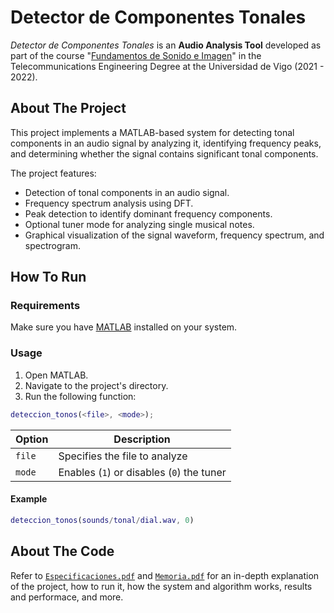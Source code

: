 # Detector de Componentes Tonales
*Detector de Componentes Tonales* is an **Audio Analysis Tool** developed as part of the course "[Fundamentos de Sonido e Imagen](https://secretaria.uvigo.gal/docnet-nuevo/guia_docent/?centre=305&ensenyament=V05G301V01&assignatura=V05G301V01209&any_academic=2021_22)" in the Telecommunications Engineering Degree at the Universidad de Vigo (2021 - 2022).

## About The Project
This project implements a MATLAB-based system for detecting tonal components in an audio signal by analyzing it, identifying frequency peaks, and determining whether the signal contains significant tonal components.

The project features:
- Detection of tonal components in an audio signal.
- Frequency spectrum analysis using DFT.
- Peak detection to identify dominant frequency components.
- Optional tuner mode for analyzing single musical notes.
- Graphical visualization of the signal waveform, frequency spectrum, and spectrogram.

## How To Run
### Requirements
Make sure you have [MATLAB](https://www.mathworks.com/products/matlab.html) installed on your system.

### Usage
1. Open MATLAB.
2. Navigate to the project's directory.
3. Run the following function:
```matlab
deteccion_tonos(<file>, <mode>);
```
| Option | Description |
|--------|-------------|
| `file` | Specifies the file to analyze |
| `mode` | Enables (`1`) or disables (`0`) the tuner |

#### Example
```matlab
deteccion_tonos(sounds/tonal/dial.wav, 0)
```

## About The Code
Refer to [`Especificaciones.pdf`](docs/Memoria.pdf) and [`Memoria.pdf`](docs/Memoria.pdf) for an in-depth explanation of the project, how to run it, how the system and algorithm works, results and performace, and more.